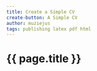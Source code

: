 ```yaml
---
title: Create a Simple CV
create-button: A Simple CV
author: muziejus
tags: publishing latex pdf html 
---
```


<h1>{{ page.title }}</h1>
